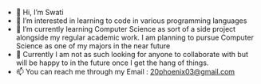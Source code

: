 - 👋 Hi, I’m Swati
- 👀 I’m interested in learning to code in various programming languages
- 🌱 I’m currently learning Computer Science as sort of a side project alongside my regular academic work. I am planning to pursue Computer Science as one of my majors in the near future
- 💞️ Currently I am not as such looking for anyone to collaborate with but will be happy to in the future once I get the hang of things. 
- 📫 You can reach me through my Email : 20phoenix03@gmail.com

<!---
20sky03/20sky03 is a ✨ special ✨ repository because its `README.md` (this file) appears on your GitHub profile.
You can click the Preview link to take a look at your changes.
--->

